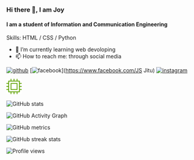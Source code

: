 
### Hi there 👋, I am Joy
#### I am a student of Information and Communication Engineering




Skills: HTML / CSS / Python

- 🌱 I’m currently learning web devoloping 
- 📫 How to reach me: through social media 


[<img src='https://cdn.jsdelivr.net/npm/simple-icons@3.0.1/icons/github.svg' alt='github' height='40'>](https://github.com/joyshil05)  [<img src='https://cdn.jsdelivr.net/npm/simple-icons@3.0.1/icons/facebook.svg' alt='facebook' height='40'>](https://www.facebook.com/JS Jitu)  [<img src='https://cdn.jsdelivr.net/npm/simple-icons@3.0.1/icons/instagram.svg' alt='instagram' height='40'>](https://www.instagram.com/_jitu_vitu_/)  

<a href='https://docs.github.com/en/developers'><img src='https://raw.githubusercontent.com/acervenky/animated-github-badges/master/assets/devbadge.gif' width='40' height='40'></a> 

![GitHub stats](https://github-readme-stats.vercel.app/api?username=joyshil05&show_icons=true)  

![GitHub Activity Graph](https://activity-graph.herokuapp.com/graph?username=joyshil05)  

![GitHub metrics](https://metrics.lecoq.io/joyshil05)  

![GitHub streak stats](https://github-readme-streak-stats.herokuapp.com/?user=joyshil05)  

![Profile views](https://gpvc.arturio.dev/joyshil05)  
